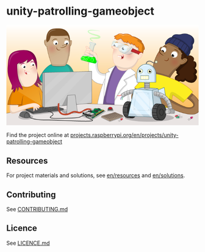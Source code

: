 # unity-patrolling-gameobject

![unity-patrolling-gameobject](banner.png)

Find the project online at [projects.raspberrypi.org/en/projects/unity-patrolling-gameobject](https://projects.raspberrypi.org/en/projects/unity-patrolling-gameobject)

## Resources
For project materials and solutions, see [en/resources](https://github.com/raspberrypilearning/unity-patrolling-gameobject/tree/master/en/resources) and [en/solutions](https://github.com/raspberrypilearning/unity-patrolling-gameobject/tree/master/en/solutions).

## Contributing
See [CONTRIBUTING.md](CONTRIBUTING.md)

## Licence
 See [LICENCE.md](LICENCE.md)